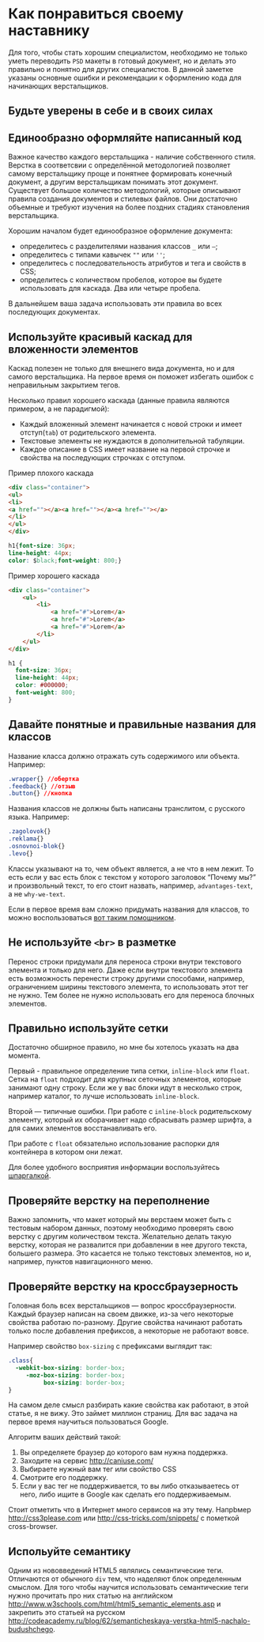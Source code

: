# Как понравиться своему наставнику
Для того, чтобы стать хорошим специалистом, необходимо не только уметь переводить `PSD` макеты в готовый документ, но и делать это правильно и понятно для других специалистов. В данной заметке указаны основные ошибки и рекомендации к оформлению кода для начинающих верстальщиков.

## Будьте уверены в себе и в своих силах

## Единообразно оформляйте написанный код

Важное качество каждого верстальщика - наличие собственного стиля. Верстка в соответсвии с определённой методологией позволяет самому верстальщику проще и понятнее формировать конечный документ, а другим верстальщикам понимать этот документ. Существует большое количество методологий, которые описывают правила создания документов и стилевых файлов. Они достаточно объемные и требуют изучения на более поздних стадиях становления верстальщика.

Хорошим началом будет единообразное оформление документа:

* определитесь с разделителями названия классов `_` или `—`;
* определитесь с типами кавычек `""` или `''`;
* определитесь с последовательность атрибутов и тега и свойств в CSS;
* определитесь с количеством пробелов, которое вы будете использовать для каскада. Два или четыре пробела.

В дальнейшем ваша задача использовать эти правила во всех последующих документах.

## Используйте красивый каскад для вложенности элементов

Каскад полезен не только для внешнего вида документа, но и для самого верстальщика. На первое время он поможет избегать ошибок с неправильным закрытием тегов.

Несколько правил хорошего каскада (данные правила являются примером, а не парадигмой):

* Каждый вложенный элемент начинается с новой строки и имеет отступ(`tab`) от родительского элемента.
* Текстовые элементы не нуждаются в дополнительной табуляции.
* Каждое описание в CSS имеет название на первой строчке и свойства на последующих строчках с отступом.

Пример плохого каскада

```html
<div class="container">
<ul>
<li>
<a href=""></a><a href=""></a><a href=""></a>
</li>
</ul>
</div>
```
```css
h1{font-size: 36px;
line-height: 44px;
color: $black;font-weight: 800;}
```

Пример хорошего каскада

```html
<div class="container">
    <ul>
        <li>
            <a href="#">Lorem</a>
            <a href="#">Lorem</a>
            <a href="#">Lorem</a>
        </li>
    </ul>
</div>
```
```css
h1 {
  font-size: 36px;
  line-height: 44px;
  color: #000000;
  font-weight: 800;
}
```

## Давайте понятные и правильные названия для классов

Название класса должно отражать суть содержимого или объекта. Например:

```css
.wrapper{} //обертка
.feedback{} //отзыв
.button{} //кнопка
```

Названия классов не должны быть написаны транслитом, с русского языка. Например:
```css
.zagolovok{}
.reklama{}
.osnovnoi-blok{}
.levo{}
```

Классы указывают на то, чем объект является, а не что в нем лежит. То есть если у вас есть блок с текстом у которого заголовок “Почему мы?” и произвольный текст, то его стоит назвать, например, `advantages-text`, а не `why-we-text`.

Если в первое время вам сложно придумать названия для классов, то можно воспользоваться  [вот таким помощником](https://github.com/tsergeytovarov/htmlacademy-basic-additional-material/blob/master/articles/%D1%82%D0%B8%D0%BF%D0%BE%D0%B2%D1%8B%D0%B5-%D0%BD%D0%B0%D0%B7%D0%B2%D0%B0%D0%BD%D0%B8%D1%8F-%D0%BA%D0%BB%D0%B0%D1%81%D1%81%D0%BE%D0%B2/article.md).

## Не используйте `<br>` в разметке

Перенос строки придумали для переноса строки внутри текстового элемента и только для него. Даже если внутри текстового элемента есть возможность перенести строку другими способами, например, ограничением ширины текстового элемента, то использовать этот тег не нужно. Тем более не нужно использовать его для переноса блочных элементов.

## Правильно используйте сетки

Достаточно обширное правило, но мне бы хотелось указать на два момента.

Первый - правильное определение типа сетки, `inline-block` или `float`. Сетка на `float` подходит для крупных сеточных элементов, которые занимают одну строку. Если же у вас блоки идут в несколько строк, например каталог, то лучше использовать `inline-block`.

Второй — типичные ошибки. При работе с `inline-block` родительскому элементу, который их оборачивает надо сбрасывать размер шрифта, а для самих элементов восстанавливать его.

При работе с `float` обязательно использование распорки для контейнера в котором они лежат.

Для более удобного восприятия информации воспользуйтесь [шпаргалкой](https://github.com/tsergeytovarov/htmlacademy-basic-additional-material/blob/master/articles/%D0%B0%D0%BB%D0%B3%D0%BE%D1%80%D0%B8%D1%82%D0%BC-%D0%B2%D1%8B%D0%B1%D0%BE%D1%80%D0%B0-%D1%81%D0%B5%D1%82%D0%BA%D0%B8/%D0%B0%D0%BB%D0%B3%D0%BE%D1%80%D0%B8%D1%82%D0%BC-%D0%B2%D1%8B%D0%B1%D0%BE%D1%80%D0%B0-%D1%81%D0%B5%D1%82%D0%BA%D0%B8.jpg).

## Проверяйте верстку на переполнение

Важно запомнить, что макет который мы верстаем может быть с тестовым набором данных, поэтому необходимо проверять свою верстку с другим количеством текста. Желательно делать такую верстку, которая не развалится при добавлении в нее другого текста, большего размера. Это касается не только текстовых элементов, но и, например, пунктов навигационного меню.

## Проверяйте верстку на кроссбраузерность

Головная боль всех верстальщиков — вопрос кроссбраузерности. Каждый браузер написан на своем движке, из-за чего некоторые свойства работаю по-разному. Другие свойства начинают работать только после добавления префиксов, а некоторые не работают вовсе.

Например свойство `box-sizing` с префиксами выглядит так:

```css
.class{
  -webkit-box-sizing: border-box;
     -moz-box-sizing: border-box;
          box-sizing: border-box;
}
```

На самом деле смысл разбирать какие свойства как работают, в этой статье, я не вижу. Это займет миллион страниц. Для вас задача на первое время научиться пользоваться Google.

Алгоритм ваших действий такой:
1. Вы определяете браузер до которого вам нужна поддержка.
2. Заходите на сервис http://caniuse.com/
3. Выбираете нужный вам тег или свойство CSS
4. Смотрите его поддержку.
5. Если у вас тег не поддерживается, то вы либо отказываетесь от него, либо ищите в Google как сделать его поддерживаемым.

Стоит отметить что в Интернет много сервисов на эту тему. Напрbмер http://css3please.com или http://css-tricks.com/snippets/ с пометкой cross-browser.

## Испольуйте семантику

Одним из нововведений HTML5 являлись семантические теги. Отличаются от обычного `div` тем, что наделяют блок определенным смыслом. Для того чтобы научится использовать семантические теги нужно прочитать про них статью на английском http://www.w3schools.com/html/html5_semantic_elements.asp и закрепить это статьей на русском http://codeacademy.ru/blog/62/semanticheskaya-verstka-html5-nachalo-budushchego.
